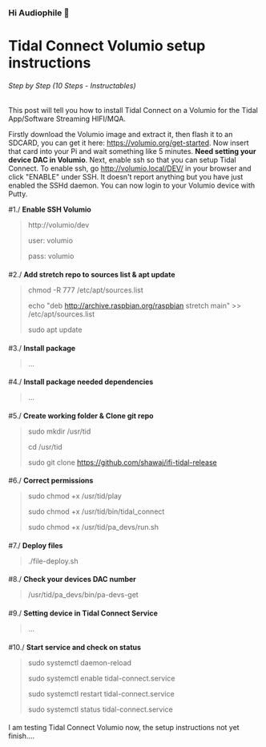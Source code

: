 ### Hi Audiophile 👋

<!--
**shawaj/shawaj** is a ✨ _special_ ✨ repository because its `README.md` (this file) appears on your GitHub profile.

Here are some ideas to get you started:

- 🔭 I’m currently working on ...
- 🌱 I’m currently learning ...
- 👯 I’m looking to collaborate on ...
- 🤔 I’m looking for help with ...
- 💬 Ask me about ...
- 📫 How to reach me: ...
- 😄 Pronouns: ...
- ⚡ Fun fact: ...
-->

# Tidal Connect Volumio setup instructions

###### Step by Step (10 Steps - Instructables)

This post will tell you how to install Tidal Connect on a Volumio for the Tidal App/Software Streaming HIFI/MQA.

Firstly download the Volumio image and extract it, then flash it to an SDCARD, you can get it here: https://volumio.org/get-started. Now insert that card into your Pi and wait something like 5 minutes. **Need setting your device DAC in Volumio**. Next, enable ssh so that you can setup Tidal Connect. To enable ssh, go http://volumio.local/DEV/ in your browser and click "ENABLE" under SSH. It doesn't report anything but you have just enabled the SSHd daemon. You can now login to your Volumio device with Putty.


#1./ **Enable SSH Volumio**
> http://volumio/dev
> 
> user: volumio
> 
> pass: volumio
> 

####
####
#2./ **Add stretch repo to sources list & apt update**
> chmod -R 777 /etc/apt/sources.list
> 
> echo "deb http://archive.raspbian.org/raspbian stretch main" >> /etc/apt/sources.list
> 
> sudo apt update
> 
####
####
#3./ **Install package**
> ...
####
####
#4./ **Install package needed dependencies**
> ...
####
####
#5./ **Create working folder & Clone git repo**
> sudo mkdir /usr/tid
>
> cd /usr/tid
>
> sudo git clone https://github.com/shawaj/ifi-tidal-release
> 
####
####
#6./ **Correct permissions**
> sudo chmod +x /usr/tid/play
> 
> sudo chmod +x /usr/tid/bin/tidal_connect
> 
> sudo chmod +x /usr/tid/pa_devs/run.sh
> 
####
####
#7./ **Deploy files**
> ./file-deploy.sh 
> 
####
####
#8./ **Check your devices DAC number**
> /usr/tid/pa_devs/bin/pa-devs-get
> 
####
####
#9./ **Setting device in Tidal Connect Service**
> ...
####
####
#10./ **Start service and check on status**
> sudo systemctl daemon-reload
>
> sudo systemctl enable tidal-connect.service
>
> sudo systemctl restart tidal-connect.service
>
> sudo systemctl status tidal-connect.service
> 
> 
####
####
I am testing Tidal Connect Volumio now, the setup instructions not yet finish....
